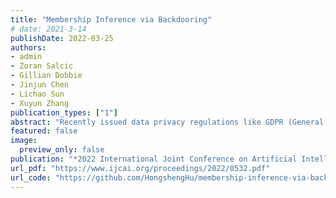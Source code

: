 ```yaml
---
title: "Membership Inference via Backdooring"
# date: 2021-3-14
publishDate: 2022-03-25
authors:
- admin
- Zoran Salcic
- Gillian Dobbie
- Jinjun Chen
- Lichao Sun
- Xuyun Zhang
publication_types: ["1"]
abstract: "Recently issued data privacy regulations like GDPR (General Data Protection Regulation) grant individuals the right to be forgotten. In the context of machine learning, this requires a model to forget about a training data sample if requested by the data owner (i.e., machine unlearning). As an essential step prior to machine unlearning, it is still a challenge for a data owner to tell whether or not her data have been used by an unauthorized party to train a machine learning model. Membership inference is a recently emerging technique to identify whether a data sample was used to train a target model, and seems to be a promising solution to this challenge. However, straightforward adoption of existing membership inference approaches fails to address the challenge effectively due to being originally designed for attacking membership privacy and suffering from several severe limitations such as low inference accuracy on well-generalized models. In this paper, we propose a novel membership inference approach inspired by the backdoor technology to address the said challenge. Specifically, our approach of Membership Inference via Backdooring (MIB) leverages the key observation that a backdoored model behaves very differently from a clean model when predicting on deliberately marked samples created by a data owner. Appealingly, MIB requires data owners' marking a small number of samples for membership inference and only black-box access to the target model, with theoretical guarantees for inference results. We perform extensive experiments on various datasets and deep neural network architectures, and the results validate the efficacy of our approach, e.g., marking only 0.1% of the training dataset is practically sufficient for effective membership inference."
featured: false
image:
  preview_only: false
publication: "*2022 International Joint Conference on Artificial Intelligence*"
url_pdf: "https://www.ijcai.org/proceedings/2022/0532.pdf"
url_code: "https://github.com/HongshengHu/membership-inference-via-backdooring"
---
```

